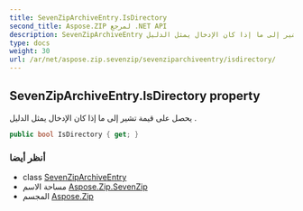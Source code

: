 ```yaml
---
title: SevenZipArchiveEntry.IsDirectory
second_title: Aspose.ZIP لمرجع .NET API
description: SevenZipArchiveEntry ملكية. يحصل على قيمة تشير إلى ما إذا كان الإدخال يمثل الدليل .
type: docs
weight: 30
url: /ar/net/aspose.zip.sevenzip/sevenziparchiveentry/isdirectory/
---
```

## SevenZipArchiveEntry.IsDirectory property

يحصل على قيمة تشير إلى ما إذا كان الإدخال يمثل الدليل .

```csharp
public bool IsDirectory { get; }
```

### أنظر أيضا

* class [SevenZipArchiveEntry](../)
* مساحة الاسم [Aspose.Zip.SevenZip](../../sevenziparchiveentry/)
* المجسم [Aspose.Zip](../../../)


